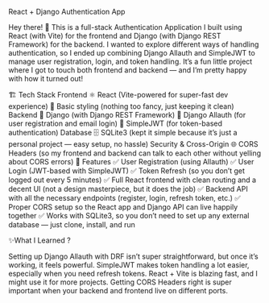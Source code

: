 React + Django Authentication App

Hey there! 👋
This is a full-stack Authentication Application I built using React (with Vite) for the frontend and Django (with Django REST Framework) for the backend. I wanted to explore different ways of handling authentication, so I ended up combining Django Allauth and SimpleJWT to manage user registration, login, and token handling. It’s a fun little project where I got to touch both frontend and backend — and I’m pretty happy with how it turned out!

🏗️ Tech Stack
Frontend
⚛️ React (Vite-powered for super-fast dev experience)
🎨 Basic styling (nothing too fancy, just keeping it clean)
Backend
🐍 Django (with Django REST Framework)
🛂 Django Allauth (for user registration and email login)
🔐 SimpleJWT (for token-based authentication)
Database
🗄️ SQLite3 (kept it simple because it’s just a personal project — easy setup, no hassle)
Security & Cross-Origin
🌐 CORS Headers (so my frontend and backend can talk to each other without yelling about CORS errors)
🚀 Features
✅ User Registration (using Allauth)
✅ User Login (JWT-based with SimpleJWT)
✅ Token Refresh (so you don’t get logged out every 5 minutes)
✅ Full React frontend with clean routing and a decent UI (not a design masterpiece, but it does the job)
✅ Backend API with all the necessary endpoints (register, login, refresh token, etc.)
✅ Proper CORS setup so the React app and Django API can live happily together
✅ Works with SQLite3, so you don’t need to set up any external database — just clone, install, and run

✨What I Learned ?

Setting up Django Allauth with DRF isn’t super straightforward, but once it’s working, it feels powerful.
SimpleJWT makes token handling a lot easier, especially when you need refresh tokens.
React + Vite is blazing fast, and I might use it for more projects.
Getting CORS Headers right is super important when your backend and frontend live on different ports.
